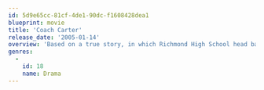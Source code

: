 ```yaml
---
id: 5d9e65cc-81cf-4de1-90dc-f1608428dea1
blueprint: movie
title: 'Coach Carter'
release_date: '2005-01-14'
overview: 'Based on a true story, in which Richmond High School head basketball coach Ken Carter made headlines in 1999 for benching his undefeated team due to poor academic results.'
genres:
  -
    id: 18
    name: Drama
---
```

